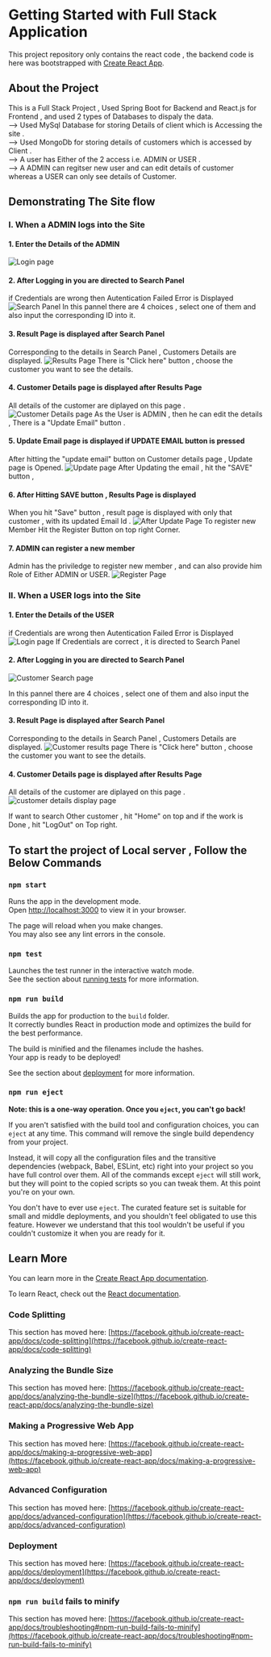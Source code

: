 # Getting Started with Full Stack Application

This project repository only contains the react code , the backend code is here was bootstrapped with [Create React App](https://github.com/facebook/create-react-app).

## About the Project 

This is a Full Stack Project , Used Spring Boot for Backend and React.js for Frontend , and used 2 types of Databases to dispaly the data.
</br>
--> Used MySql Database for storing Details of client which is Accessing the site .
</br>
--> Used MongoDb for storing details of customers which is accessed by Client . 
</br>
--> A user has Either of the 2 access i.e. ADMIN or USER .
</br>
  --> A ADMIN can regitser new user and can edit details of customer whereas a USER can only see details of Customer.

## Demonstrating The Site flow

### I. When a ADMIN logs into the Site 

#### 1. Enter the Details of the ADMIN
![Login page](https://github.com/jatinpaytm/FullStack_Project_SpringReact/assets/123053672/4a6692fa-0ec6-4809-8565-94f6961e5ce0)

#### 2. After Logging in you are directed to Search Panel 
if Credentials are wrong then Autentication Failed Error is Displayed
![Search Panel](https://github.com/jatinpaytm/FullStack_Project_SpringReact/assets/123053672/72748f84-e29c-470c-869b-b2085f0cd1c4)
In this pannel there are 4 choices , select one of them and also input the corresponding ID into it.

#### 3. Result Page is displayed after Search Panel
Corresponding to the details in Search Panel , Customers Details are displayed.
![Results Page](https://github.com/jatinpaytm/FullStack_Project_SpringReact/assets/123053672/7e783b13-d42c-49ed-a25d-b868e0a1b089)
There is "Click here" button , choose the customer you want to see the details.

#### 4. Customer Details page is displayed after Results Page
All details of the customer are diplayed on this page .
![Customer Details page](https://github.com/jatinpaytm/FullStack_Project_SpringReact/assets/123053672/28acc512-881e-4348-a008-e96f4a46ec93)
As the User is ADMIN , then he can edit the details , There is a "Update Email" button .

#### 5. Update Email page is displayed if UPDATE EMAIL button is pressed
After hitting the "update email" button on Customer details page , Update page is Opened.
![Update page](https://github.com/jatinpaytm/FullStack_Project_SpringReact/assets/123053672/b80ffd65-8582-42dd-9c86-af9ea65318bb)
After Updating the email , hit the "SAVE" button , 

#### 6. After Hitting SAVE button , Results Page is displayed 
When you hit "Save" button , result page is displayed with only that customer , with its updated Email Id .
![After Update Page](https://github.com/jatinpaytm/FullStack_Project_SpringReact/assets/123053672/3cd042ff-b18d-4685-96e4-b851bc030a6b)
To register new Member Hit the Register Button on top right Corner.

#### 7. ADMIN can register a new member 
Admin has the priviledge to register new member , and can also provide him Role of Either ADMIN or USER.
![Register Page](https://github.com/jatinpaytm/FullStack_Project_SpringReact/assets/123053672/4401223b-7977-445d-a4fc-83be5a5ebe09)

### II. When a USER logs into the Site 

#### 1. Enter the Details of the USER
if Credentials are wrong then Autentication Failed Error is Displayed
![Login page](https://github.com/jatinpaytm/FullStack_Project_SpringReact/assets/123053672/dbd05870-1a54-45a8-918b-a542672ea7c5)
If Credentials are correct , it is directed to Search Panel

#### 2. After Logging in you are directed to Search Panel 
![Customer Search page](https://github.com/jatinpaytm/FullStack_Project_SpringReact/assets/123053672/15ad9d52-e6b2-4017-b880-35d7baa5a842)

In this pannel there are 4 choices , select one of them and also input the corresponding ID into it.

#### 3. Result Page is displayed after Search Panel
Corresponding to the details in Search Panel , Customers Details are displayed.
![Customer results page](https://github.com/jatinpaytm/FullStack_Project_SpringReact/assets/123053672/564df45b-cbab-4254-a18b-9d81fb6755cc)
There is "Click here" button , choose the customer you want to see the details.

#### 4. Customer Details page is displayed after Results Page
All details of the customer are diplayed on this page .
![customer details display page](https://github.com/jatinpaytm/FullStack_Project_SpringReact/assets/123053672/0cbef4e3-8578-4a24-9bc0-8c5eed4c6c84)

If want to search Other customer , hit "Home" on top and if the work is Done , hit "LogOut" on Top right.

## To start the project of Local server , Follow the Below Commands

### `npm start`

Runs the app in the development mode.\
Open [http://localhost:3000](http://localhost:3000) to view it in your browser.

The page will reload when you make changes.\
You may also see any lint errors in the console.

### `npm test`

Launches the test runner in the interactive watch mode.\
See the section about [running tests](https://facebook.github.io/create-react-app/docs/running-tests) for more information.

### `npm run build`

Builds the app for production to the `build` folder.\
It correctly bundles React in production mode and optimizes the build for the best performance.

The build is minified and the filenames include the hashes.\
Your app is ready to be deployed!

See the section about [deployment](https://facebook.github.io/create-react-app/docs/deployment) for more information.

### `npm run eject`

**Note: this is a one-way operation. Once you `eject`, you can't go back!**

If you aren't satisfied with the build tool and configuration choices, you can `eject` at any time. This command will remove the single build dependency from your project.

Instead, it will copy all the configuration files and the transitive dependencies (webpack, Babel, ESLint, etc) right into your project so you have full control over them. All of the commands except `eject` will still work, but they will point to the copied scripts so you can tweak them. At this point you're on your own.

You don't have to ever use `eject`. The curated feature set is suitable for small and middle deployments, and you shouldn't feel obligated to use this feature. However we understand that this tool wouldn't be useful if you couldn't customize it when you are ready for it.

## Learn More

You can learn more in the [Create React App documentation](https://facebook.github.io/create-react-app/docs/getting-started).

To learn React, check out the [React documentation](https://reactjs.org/).

### Code Splitting

This section has moved here: [https://facebook.github.io/create-react-app/docs/code-splitting](https://facebook.github.io/create-react-app/docs/code-splitting)

### Analyzing the Bundle Size

This section has moved here: [https://facebook.github.io/create-react-app/docs/analyzing-the-bundle-size](https://facebook.github.io/create-react-app/docs/analyzing-the-bundle-size)

### Making a Progressive Web App

This section has moved here: [https://facebook.github.io/create-react-app/docs/making-a-progressive-web-app](https://facebook.github.io/create-react-app/docs/making-a-progressive-web-app)

### Advanced Configuration

This section has moved here: [https://facebook.github.io/create-react-app/docs/advanced-configuration](https://facebook.github.io/create-react-app/docs/advanced-configuration)

### Deployment

This section has moved here: [https://facebook.github.io/create-react-app/docs/deployment](https://facebook.github.io/create-react-app/docs/deployment)

### `npm run build` fails to minify

This section has moved here: [https://facebook.github.io/create-react-app/docs/troubleshooting#npm-run-build-fails-to-minify](https://facebook.github.io/create-react-app/docs/troubleshooting#npm-run-build-fails-to-minify)
